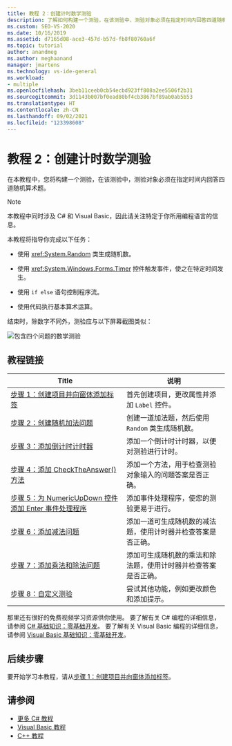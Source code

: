 ```yaml
---
title: 教程 2：创建计时数学测验
description: 了解如何构建一个测验，在该测验中，测验对象必须在指定时间内回答四道随机算术题。
ms.custom: SEO-VS-2020
ms.date: 10/16/2019
ms.assetid: d7165d08-ace3-457d-b57d-fb8f80760a6f
ms.topic: tutorial
author: anandmeg
ms.author: meghaanand
manager: jmartens
ms.technology: vs-ide-general
ms.workload:
- multiple
ms.openlocfilehash: 3beb11ceeb0cb54ecbd923ff808a2ee5506f2b31
ms.sourcegitcommit: 3d1143b007bf0ead80bf4cb3867bf89ab0ab5b53
ms.translationtype: HT
ms.contentlocale: zh-CN
ms.lasthandoff: 09/02/2021
ms.locfileid: "123398608"
---
```

# <a name="tutorial-2-create-a-timed-math-quiz"></a>教程 2：创建计时数学测验

在本教程中，您将构建一个测验，在该测验中，测验对象必须在指定时间内回答四道随机算术题。

> [!NOTE]
> 本教程中同时涉及 C# 和 Visual Basic，因此请关注特定于你所用编程语言的信息。

本教程将指导你完成以下任务：

- 使用 <xref:System.Random> 类生成随机数。

- 使用 <xref:System.Windows.Forms.Timer> 控件触发事件，使之在特定时间发生。

- 使用 `if else` 语句控制程序流。

- 使用代码执行基本算术运算。

结束时，除数字不同外，测验应与以下屏幕截图类似：

![包含四个问题的数学测验](../ide/media/express_finishedquiz.png)

## <a name="tutorial-links"></a>教程链接

|Title|说明|
|-----------|-----------------|
|[步骤 1：创建项目并向窗体添加标签](../ide/step-1-create-a-project-and-add-labels-to-your-form.md)|首先创建项目，更改属性并添加 `Label` 控件。|
|[步骤 2：创建随机加法问题](../ide/step-2-create-a-random-addition-problem.md)|创建一道加法题，然后使用 `Random` 类生成随机数。|
|[步骤 3：添加倒计时计时器](../ide/step-3-add-a-countdown-timer.md)|添加一个倒计时计时器，以便对测验进行计时。|
|[步骤 4：添加 CheckTheAnswer() 方法](../ide/step-4-add-the-checktheanswer-parens-method.md)|添加一个方法，用于检查测验对象输入的问题答案是否正确。|
|[步骤 5：为 NumericUpDown 控件添加 Enter 事件处理程序](../ide/step-5-add-enter-event-handlers-for-the-numericupdown-controls.md)|添加事件处理程序，使您的测验更易于进行。|
|[步骤 6：添加减法问题](../ide/step-6-add-a-subtraction-problem.md)|添加一道可生成随机数的减法题，使用计时器并检查答案是否正确。|
|[步骤 7：添加乘法和除法问题](../ide/step-7-add-multiplication-and-division-problems.md)|添加可生成随机数的乘法和除法题，使用计时器并检查答案是否正确。|
|[步骤 8：自定义测验](../ide/step-8-customize-the-quiz.md)|尝试其他功能，例如更改颜色和添加提示。|

那里还有很好的免费视频学习资源供你使用。 要了解有关 C# 编程的详细信息，请参阅 [C# 基础知识：零基础开发](https://channel9.msdn.com/Series/C-Sharp-Fundamentals-Development-for-Absolute-Beginners)。 要了解有关 Visual Basic 编程的详细信息，请参阅 [Visual Basic 基础知识：零基础开发](https://channel9.msdn.com/Series/Visual-Basic-Development-for-Absolute-Beginners)。

## <a name="next-steps"></a>后续步骤

要开始学习本教程，请从[步骤 1：创建项目并向窗体添加标签](../ide/step-1-create-a-project-and-add-labels-to-your-form.md)。

## <a name="see-also"></a>请参阅

* [更多 C# 教程](../get-started/csharp/index.yml)
* [Visual Basic 教程](../get-started/visual-basic/index.yml)
* [C++ 教程](/cpp/get-started/tutorial-console-cpp)